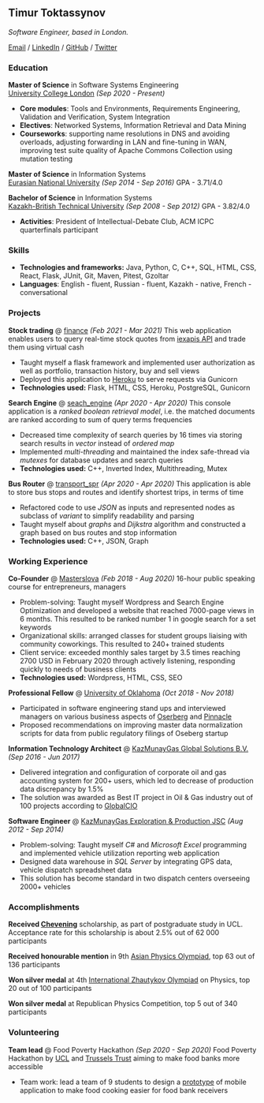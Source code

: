## Timur Toktassynov

*Software Engineer, based in London.*

[Email](mailto:timur.toktassynov@gmail.com) / [LinkedIn](https://linkedin.com/in/ttoktassynov) / [GitHub](https://github.com/ttoktassynov) / 
[Twitter](https://twitter.com/ttoktassynov)

### Education

**Master of Science** in Software Systems Engineering<br/>
[University College London](https://ucl.ac.uk) *(Sep 2020 - Present)*

- **Core modules**: Tools and Environments, Requirements Engineering, Validation and Verification, System Integration
- **Electives**: Networked Systems, Information Retrieval and Data Mining
- **Courseworks**: supporting name resolutions in DNS and avoiding overloads, adjusting forwarding in LAN and fine-tuning in WAN,  improving test suite quality of Apache Commons Collection using mutation testing

**Master of Science** in Information Systems<br/>
[Eurasian National University](https://enu.kz/en/) *(Sep 2014 - Sep 2016)* GPA - 3.71/4.0

**Bachelor of Science** in Information Systems<br/>
[Kazakh-British Technical University](https://kbtu.kz/en/) *(Sep 2008 - Sep 2012)*
GPA - 3.82/4.0

- **Activities**: President of Intellectual-Debate Club, ACM ICPC quarterfinals participant

### Skills

- **Technologies and frameworks:** Java, Python, C, C++, SQL, HTML, CSS, React, Flask, JUnit, Git, Maven, Pitest, Gzoltar
- **Languages**: English - fluent, Russian - fluent, Kazakh - native, French - conversational

### Projects

**Stock trading** @ [finance](https://github.com/ttoktassynov/finance) *(Feb 2021 - Mar 2021)*
This web application enables users to query real-time stock quotes from [iexapis API](https://cloud.iexapis.com/) and trade them using virtual cash

- Taught myself a flask framework and implemented user authorization as well as portfolio, transaction history, buy and sell views
- Deployed this application to [Heroku](https://tima-finance-app.herokuapp.com) to serve requests via Gunicorn
- **Technologies used:** Flask, HTML, CSS, Heroku, PostgreSQL, Gunicorn

**Search Engine** @ [seach_engine](https://github.com/ttoktassynov/search_engine) *(Apr 2020 - Apr 2020)*
This console application is a *ranked boolean retrieval model*, i.e. the matched documents are ranked according to sum of query terms frequencies

- Decreased time complexity of search queries by 16 times via storing search results in *vector* instead of *ordered map*
- Implemented *multi-threading* and maintained the index safe-thread via *mutexes* for database updates and search queries
- **Technologies used:** C++, Inverted Index, Multithreading, Mutex

**Bus Router** @ [transport_spr](https://github.com/ttoktassynov/transport_spr) *(Apr 2020 - Apr 2020)*
This application is able to store bus stops and routes and identify shortest trips, in terms of time

- Refactored code to use *JSON* as inputs and represented nodes as subclass of *variant* to simplify readability and parsing
- Taught myself about *graphs* and *Dijkstra* algorithm and constructed a graph based on bus routes and stop information
- **Technologies used:** C++, JSON, Graph

### Working Experience

**Co-Founder** @ [Masterslova](https://masterslova.kz) *(Feb 2018 - Aug 2020)*
16-hour public speaking course for entrepreneurs, managers

- Problem-solving: Taught myself Wordpress and Search Engine Optimization and developed a website that reached 7000-page views in 6 months. This resulted to be ranked number 1 in google search for a set keywords
- Organizational skills: arranged classes for student groups liaising with community coworkings. This resulted to 240+ trained students
- Client service: exceeded monthly sales target by 3.5 times reaching 2700 USD in February 2020 through actively listening, responding quickly to needs of business clients
- **Technologies used:** Wordpress, HTML, CSS, SEO

**Professional Fellow** @ [University of Oklahoma](https://www.ou.edu/gaylord) *(Oct 2018 - Nov 2018)*

- Participated in software engineering stand ups and interviewed managers on various business aspects of [Oserberg](https://www.oseberg.io/) and [Pinnacle](https://pbsnow.com/)
- Proposed recommendations on improving master data normalization scripts for data from public regulatory filings of Oseberg startup


**Information Technology Architect** @ [KazMunayGas Global Solutions B.V.](https://kmg.kz) *(Sep 2016 - Jun 2017)*

- Delivered integration and configuration of corporate oil and gas accounting system for 200+ users, which led to decrease of production data discrepancy by 1.5%
- The solution was awarded as Best IT project in Oil & Gas industry out of 100 projects according to [GlobalCIO](https://itps.com/uploads/files/file_435.PNG)

**Software Engineer** @ [KazMunayGas Exploration & Production JSC](https://kmgep.kz) *(Aug 2012 - Sep 2014)*

- Problem-solving: Taught myself *C#* and *Microsoft Excel* programming and implemented vehicle utilization reporting web application
- Designed data warehouse in *SQL Server* by integrating GPS data, vehicle dispatch spreadsheet data
- This solution has become standard in two dispatch centers overseeing 2000+ vehicles

### Accomplishments

**Received [Chevening](https://chevening.org)** scholarship,  as part of postgraduate study in UCL. Acceptance rate for this scholarship is about 2.5% out of 62 000 participants<br/>

**Received honourable mention** in 9th [Asian Physics Olympiad](https://en.wikipedia.org/wiki/Asian_Physics_Olympiad), top 63 out of 136 participants

**Won silver medal** at 4th [International Zhautykov Olympiad](https://izho.kz/) on Physics, top 20 out of 100 participants

**Won silver medal** at Republican Physics Competition, top 5 out of 340 participants

### Volunteering

**Team lead** @ Food Poverty Hackathon *(Sep 2020 - Sep 2020)*
Food Poverty Hackathon by [UCL](https://ucl.ac.uk) and [Trussels Trust](https://www.trusselltrust.org/) aiming to make food banks more accessible

- Team work: lead a team of 9 students to design a [prototype](https://www.figma.com/file/aD194YUNqcUwV7SWhX957X/Easy-cooking?node-id=0%3A1) of mobile application to make food cooking easier for food bank receivers
